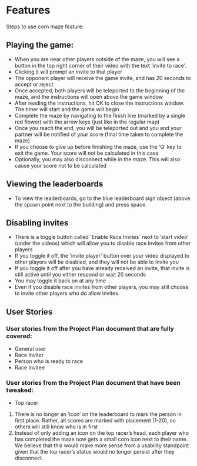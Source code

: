 # Features

Steps to use corn maze feature:

## Playing the game:

- When you are near other players outside of the maze, you will see a button in the top right corner of their video with the text ‘invite to race'.
- Clicking it will prompt an invite to that player
- The opponent player will receive the game invite, and has 20 seconds to accept or reject
- Once accepted, both players will be teleported to the beginning of the maze, and the instructions will open above the game window
- After reading the instructions, hit OK to close the instructions window. The timer will start and the game will begin
- Complete the maze by navigating to the finish line (marked by a single red flower) with the arrow keys (just like in the regular map)
- Once you reach the end, you will be teleported out and you and your partner will be notified of your score (final time taken to complete the maze)
- If you choose to give up before finishing the maze, use the ‘Q’ key to exit the game. Your score will not be calculated in this case
- Optionally, you may also disconnect while in the maze. This will also cause your score not to be calculated

## Viewing the leaderboards

- To view the leaderboards, go to the blue leaderboard sign object (above the spawn point next to the building) and press space.

## Disabling invites

- There is a toggle button called 'Enable Race Invites` next to ‘start video’ (under the videos) which will allow you to disable race invites from other players
- If you toggle it off, the 'invite player' button over your video displayed to other players will be disabled, and they will not be able to invite you
- If you toggle it off after you have already received an invite, that invite is still active until you either respond or wait 20 seconds
- You may toggle it back on at any time
- Even if you disable race invites from other players, you may still choose to invite other players who do allow invites

## User Stories

### User stories from the Project Plan document that are fully covered:

- General user
- Race Inviter
- Person who is ready to race
- Race Invitee

### User stories from the Project Plan document that have been tweaked:

- Top racer

1. There is no longer an ‘icon’ on the leaderboard to mark the person in first place. Rather, all scores are marked with placement (1-20), so others will still know who is in first
2. Instead of only adding an icon on the top racer’s head, each player who has completed the maze now gets a small corn icon next to their name. We believe that this would make more sense from a usability standpoint given that the top racer’s status would no longer persist after they disconnect.
